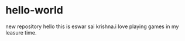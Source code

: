 # hello-world
new repository
hello
this is eswar sai krishna.i love playing games in my leasure time.
